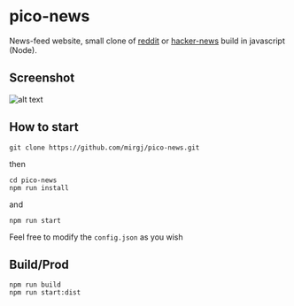 # pico-news

News-feed website, small clone of [reddit](https://old.reddit.com/) or [hacker-news](https://news.ycombinator.com/) build in javascript (Node). 

## Screenshot

![alt text](https://raw.githubusercontent.com/mirgj/pico-news/master/doc/screenshot.png "Screenshot")

## How to start

```
git clone https://github.com/mirgj/pico-news.git
```

then

```
cd pico-news
npm run install
```

and

```
npm run start
```

Feel free to modify the `config.json` as you wish


## Build/Prod

```
npm run build
npm run start:dist
```
